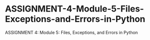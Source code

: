 # ASSIGNMENT-4-Module-5-Files-Exceptions-and-Errors-in-Python
ASSIGNMENT 4: Module 5: Files, Exceptions, and Errors in Python
